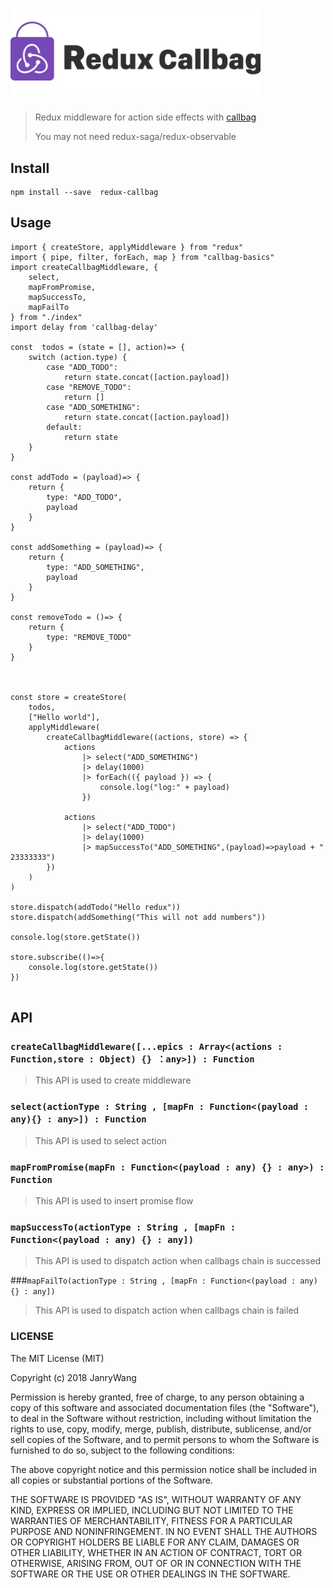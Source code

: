 # <img src="./logo.jpg" width="400">

> Redux middleware for action side effects with [callbag](https://github.com/callbag/callbag)
>
> You may not need redux-saga/redux-observable



## Install

```
npm install --save  redux-callbag
```



## Usage

```
import { createStore, applyMiddleware } from "redux"
import { pipe, filter, forEach, map } from "callbag-basics"
import createCallbagMiddleware, {
    select,
    mapFromPromise,
    mapSuccessTo,
    mapFailTo
} from "./index"
import delay from 'callbag-delay'

const  todos = (state = [], action)=> {
    switch (action.type) {
        case "ADD_TODO":
            return state.concat([action.payload])
        case "REMOVE_TODO":
            return []
        case "ADD_SOMETHING":
            return state.concat([action.payload])
        default:
            return state
    }
}

const addTodo = (payload)=> {
    return {
        type: "ADD_TODO",
        payload
    }
}

const addSomething = (payload)=> {
    return {
        type: "ADD_SOMETHING",
        payload
    }
}

const removeTodo = ()=> {
    return {
        type: "REMOVE_TODO"
    }
}



const store = createStore(
    todos,
    ["Hello world"],
    applyMiddleware(
        createCallbagMiddleware((actions, store) => {
            actions
                |> select("ADD_SOMETHING")
                |> delay(1000)
                |> forEach(({ payload }) => {
                    console.log("log:" + payload)
                })

            actions
                |> select("ADD_TODO")
                |> delay(1000)
                |> mapSuccessTo("ADD_SOMETHING",(payload)=>payload + "  23333333")
        })
    )
)

store.dispatch(addTodo("Hello redux"))
store.dispatch(addSomething("This will not add numbers"))

console.log(store.getState())

store.subscribe(()=>{
    console.log(store.getState())
})


```



## API



### `createCallbagMiddleware([...epics : Array<(actions : Function,store : Object) {} ：any>]) : Function`

> This API is used to create middleware



### `select(actionType : String , [mapFn : Function<(payload : any){} : any>]) : Function`

> This API is used to select action



### `mapFromPromise(mapFn : Function<(payload : any) {} : any>) : Function `

> This API is used to insert promise flow



### `mapSuccessTo(actionType : String , [mapFn : Function<(payload : any) {} : any])`

> This API is used to dispatch action when callbags chain is successed



###`mapFailTo(actionType : String , [mapFn : Function<(payload : any) {} : any])`

> This API is used to dispatch action when callbags chain is failed



### LICENSE

The MIT License (MIT)

Copyright (c) 2018 JanryWang

Permission is hereby granted, free of charge, to any person obtaining a copy
of this software and associated documentation files (the "Software"), to deal
in the Software without restriction, including without limitation the rights
to use, copy, modify, merge, publish, distribute, sublicense, and/or sell
copies of the Software, and to permit persons to whom the Software is
furnished to do so, subject to the following conditions:

The above copyright notice and this permission notice shall be included in all
copies or substantial portions of the Software.

THE SOFTWARE IS PROVIDED "AS IS", WITHOUT WARRANTY OF ANY KIND, EXPRESS OR
IMPLIED, INCLUDING BUT NOT LIMITED TO THE WARRANTIES OF MERCHANTABILITY,
FITNESS FOR A PARTICULAR PURPOSE AND NONINFRINGEMENT. IN NO EVENT SHALL THE
AUTHORS OR COPYRIGHT HOLDERS BE LIABLE FOR ANY CLAIM, DAMAGES OR OTHER
LIABILITY, WHETHER IN AN ACTION OF CONTRACT, TORT OR OTHERWISE, ARISING FROM,
OUT OF OR IN CONNECTION WITH THE SOFTWARE OR THE USE OR OTHER DEALINGS IN THE
SOFTWARE.